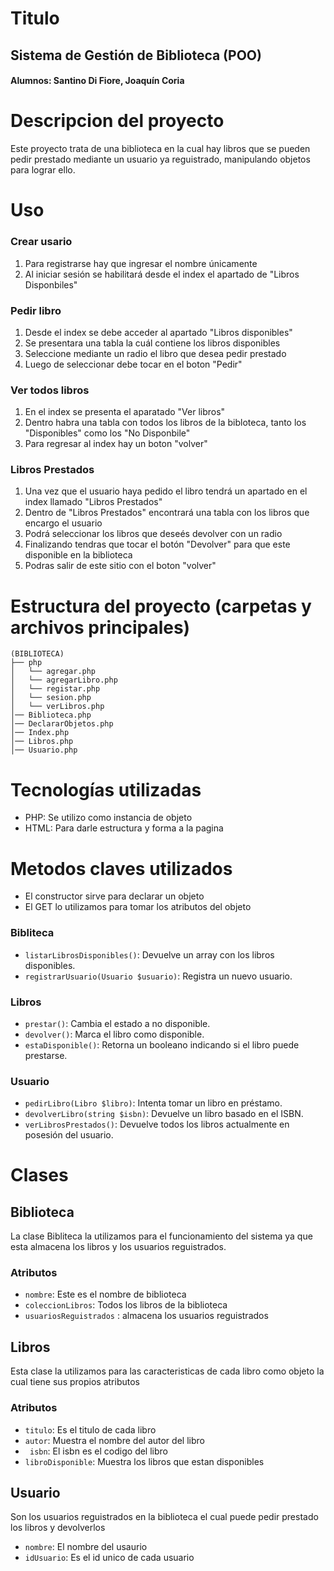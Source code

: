 # Titulo
## Sistema de Gestión de Biblioteca (POO)
#### Alumnos: Santino Di Fiore, Joaquín Coria
# Descripcion del proyecto
Este proyecto trata de una biblioteca en la cual hay libros que se pueden pedir prestado mediante un usuario ya reguistrado, manipulando objetos para lograr ello.

# Uso
### Crear usario
1) Para registrarse hay que ingresar el nombre únicamente
2) Al iniciar sesión se habilitará desde el index el apartado de "Libros Disponbiles"
### Pedir libro
1) Desde el index se debe acceder al apartado "Libros disponibles"
2) Se presentara una tabla la cuál contiene los libros disponibles
3) Seleccione mediante un radio el libro que desea pedir prestado
4) Luego de seleccionar debe tocar en el boton "Pedir"
### Ver todos libros 
1) En el index se presenta el aparatado "Ver libros"
2) Dentro habra una tabla con todos los libros de la bibloteca, tanto los "Disponibles" como los "No Disponbile"
3) Para regresar al index hay un boton "volver"
### Libros Prestados
1) Una vez que el usuario haya pedido el libro tendrá un apartado en el index llamado "Libros Prestados" 
2) Dentro de "Libros Prestados" encontrará una tabla con los libros que encargo el usuario
3) Podrá seleccionar los libros que deseés devolver con un radio
4) Finalizando tendras que tocar el botón "Devolver" para que este disponible en la biblioteca
5) Podras salir de este sitio con el boton "volver"
# Estructura del proyecto (carpetas y archivos principales)
```
(BIBLIOTECA)              
├── php
│   └── agregar.php
│   └── agregarLibro.php   
│   └── registar.php 
│   └── sesion.php   
│   └── verLibros.php                           
│── Biblioteca.php
│── DeclararObjetos.php
│── Index.php
│── Libros.php
│── Usuario.php
```

# Tecnologías utilizadas
* PHP: Se utilizo como instancia de objeto
* HTML: Para darle estructura y forma a la pagina 
# Metodos claves utilizados
* El constructor sirve para declarar un objeto 
* El GET lo utilizamos para tomar los atributos del objeto
### Bibliteca
* ``listarLibrosDisponibles()``: Devuelve un array con los libros disponibles.
* ``registrarUsuario(Usuario $usuario)``: Registra un nuevo usuario.
### Libros
* ``prestar()``: Cambia el estado a no disponible.
* ``devolver()``: Marca el libro como disponible.
* ``estaDisponible()``: Retorna un booleano indicando si el libro puede prestarse.
### Usuario
* ``pedirLibro(Libro $libro)``: Intenta tomar un libro en préstamo.
* ``devolverLibro(string $isbn)``: Devuelve un libro basado en el ISBN.
* ``verLibrosPrestados()``: Devuelve todos los libros actualmente en posesión del usuario.
# Clases
## Biblioteca
 La clase Bibliteca la utilizamos para el funcionamiento del sistema ya que esta almacena los libros y los usuarios reguistrados.
### Atributos 
* `` nombre ``: Este es el nombre de biblioteca
* ``coleccionLibros``: Todos los libros de la biblioteca
* ``usuariosReguistrados`` : almacena los usuarios reguistrados
## Libros
Esta clase la utilizamos para las caracteristicas de cada libro como objeto la cual tiene sus propios atributos
### Atributos
* ``titulo``: Es el titulo de cada libro
* ``autor``: Muestra el nombre del autor del libro
* `` isbn``: El isbn es el codigo del libro
* ``libroDisponible``: Muestra los libros que estan disponibles
## Usuario
Son los usuarios reguistrados en la biblioteca el cual puede pedir prestado los libros y devolverlos
* ``nombre``: El nombre del usaurio
* ``idUsuario``: Es el id unico de cada usuario


